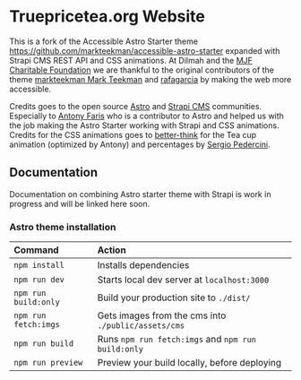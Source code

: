 # Truepricetea.org Website

This is a fork of the Accessible Astro Starter theme https://github.com/markteekman/accessible-astro-starter expanded with Strapi CMS REST API and CSS animations. At Dilmah and the [MJF Charitable Foundation](https://www.mjffoundation.org/disability/) we are thankful to the original contributors of the theme [markteekman Mark Teekman](https://github.com/markteekman/) and [rafagarcia](https://github.com/rafagarcia) by making the web more accessible.

Credits goes to the open source [Astro](https://astro.build/) and [Strapi CMS](https://strapi.io/) communities. Especially to [Antony Faris](https://github.com/antonyfaris) who is a contributor to Astro and helped us with the job making the Astro Starter working with Strapi and CSS animations. Credits for the CSS animations goes to [better-think]([https://github.com/better-think](https://github.com/better-think/teacup-animation)) for the Tea cup animation (optimized by Antony) and percentages by [Sergio Pedercini](https://codepen.io/sergiopedercini/pen/jmKdbj).

## Documentation
Documentation on combining Astro starter theme with Strapi is work in progress and will be linked here soon.

### Astro theme installation

| Command              | Action                                              |
| :------------------- | :-------------------------------------------------- |
| `npm install`        | Installs dependencies                               |
| `npm run dev`        | Starts local dev server at `localhost:3000`         |
| `npm run build:only` | Build your production site to `./dist/`             |
| `npm run fetch:imgs` | Gets images from the cms into `./public/assets/cms` |
| `npm run build`      | Runs `npm run fetch:imgs` and `npm run build:only`  |
| `npm run preview`    | Preview your build locally, before deploying        |

